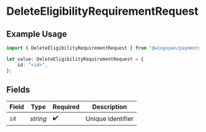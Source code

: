 # DeleteEligibilityRequirementRequest

## Example Usage

```typescript
import { DeleteEligibilityRequirementRequest } from "@wingspan/payments/sdk/models/operations";

let value: DeleteEligibilityRequirementRequest = {
    id: "<id>",
};
```

## Fields

| Field              | Type               | Required           | Description        |
| ------------------ | ------------------ | ------------------ | ------------------ |
| `id`               | *string*           | :heavy_check_mark: | Unique identifier  |